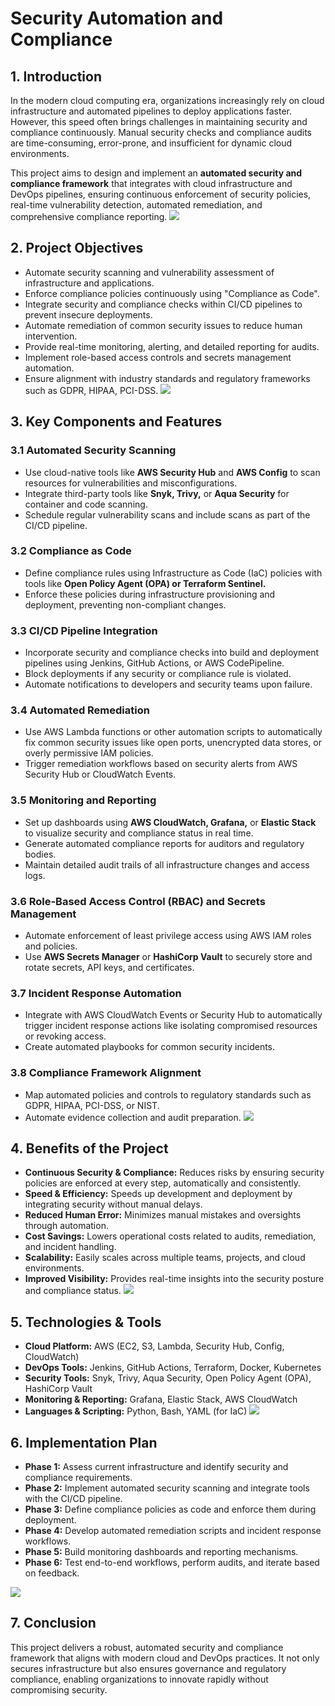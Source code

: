 # Security Automation and Compliance 
## 1. Introduction
In the modern cloud computing era, organizations increasingly rely on cloud infrastructure and automated pipelines to deploy applications faster. However, this speed often brings challenges in maintaining security and compliance continuously. Manual security checks and compliance audits are time-consuming, error-prone, and insufficient for dynamic cloud environments.

This project aims to design and implement an **automated security and compliance framework** that integrates with cloud infrastructure and DevOps pipelines, ensuring continuous enforcement of security policies, real-time vulnerability detection, automated remediation, and comprehensive compliance reporting.
![](/img/security%20img%201.jpeg)

## 2. Project Objectives

* Automate security scanning and vulnerability assessment of infrastructure and applications.
* Enforce compliance policies continuously using "Compliance as Code".
* Integrate security and compliance checks within CI/CD pipelines to prevent insecure deployments.
* Automate remediation of common security issues to reduce human intervention.
* Provide real-time monitoring, alerting, and detailed reporting for audits.
* Implement role-based access controls and secrets management automation.
* Ensure alignment with industry standards and regulatory frameworks such as GDPR, HIPAA, PCI-DSS.
![](/img/scurity%20img2.webp)

## 3. Key Components and Features
### 3.1 Automated Security Scanning
* Use cloud-native tools like **AWS Security Hub** and **AWS Config** to scan resources for vulnerabilities and misconfigurations.
* Integrate third-party tools like **Snyk, Trivy,** or **Aqua Security** for container and code scanning.
* Schedule regular vulnerability scans and include scans as part of the CI/CD pipeline.

### 3.2 Compliance as Code

* Define compliance rules using Infrastructure as Code (IaC) policies with tools like **Open Policy Agent (OPA) or Terraform Sentinel.**
* Enforce these policies during infrastructure provisioning and deployment, preventing non-compliant changes.

### 3.3 CI/CD Pipeline Integration
* Incorporate security and compliance checks into build and deployment pipelines using Jenkins, GitHub Actions, or AWS CodePipeline.
* Block deployments if any security or compliance rule is violated.
* Automate notifications to developers and security teams upon failure.

### 3.4 Automated Remediation
* Use AWS Lambda functions or other automation scripts to automatically fix common security issues like open ports, unencrypted data stores, or overly permissive IAM policies.
* Trigger remediation workflows based on security alerts from AWS Security Hub or CloudWatch Events.

### 3.5 Monitoring and Reporting

* Set up dashboards using **AWS CloudWatch, Grafana,** or **Elastic Stack** to visualize security and compliance status in real time.
* Generate automated compliance reports for auditors and regulatory bodies.
* Maintain detailed audit trails of all infrastructure changes and access logs.

### 3.6 Role-Based Access Control (RBAC) and Secrets Management
* Automate enforcement of least privilege access using AWS IAM roles and policies.
* Use **AWS Secrets Manager** or **HashiCorp Vault** to securely store and rotate secrets, API keys, and certificates.

### 3.7 Incident Response Automation
* Integrate with AWS CloudWatch Events or Security Hub to automatically trigger incident response actions like isolating compromised resources or revoking access.
* Create automated playbooks for common security incidents.

### 3.8 Compliance Framework Alignment
* Map automated policies and controls to regulatory standards such as GDPR, HIPAA, PCI-DSS, or NIST.
* Automate evidence collection and audit preparation.
![](/img/scurity%20img%203.webp)

## 4. Benefits of the Project
* **Continuous Security & Compliance:** Reduces risks by ensuring security policies are enforced at every step, automatically and consistently.
* **Speed & Efficiency:** Speeds up development and deployment by integrating security without manual delays.
* **Reduced Human Error:** Minimizes manual mistakes and oversights through automation.
* **Cost Savings:** Lowers operational costs related to audits, remediation, and incident handling.
* **Scalability:** Easily scales across multiple teams, projects, and cloud environments.
* **Improved Visibility:** Provides real-time insights into the security posture and compliance status.
![](/img/scurity%20img%204.png)

## 5. Technologies & Tools
* **Cloud Platform:** AWS (EC2, S3, Lambda, Security Hub, Config, CloudWatch)
* **DevOps Tools:** Jenkins, GitHub Actions, Terraform, Docker, Kubernetes
* **Security Tools:** Snyk, Trivy, Aqua Security, Open Policy Agent (OPA), HashiCorp Vault
* **Monitoring & Reporting:** Grafana, Elastic Stack, AWS CloudWatch
* **Languages & Scripting:** Python, Bash, YAML (for IaC)
![](/img/scurity%20img%205.jpg)

## 6. Implementation Plan
* **Phase 1:** Assess current infrastructure and identify security and compliance requirements.
* **Phase 2:** Implement automated security scanning and integrate tools with the CI/CD pipeline.
* **Phase 3:** Define compliance policies as code and enforce them during deployment.
* **Phase 4:** Develop automated remediation scripts and incident response workflows.
* **Phase 5:** Build monitoring dashboards and reporting mechanisms.
* **Phase 6:** Test end-to-end workflows, perform audits, and iterate based on feedback.
  
![](/img/scurity%206.jpeg)

## 7. Conclusion

This project delivers a robust, automated security and compliance framework that aligns with modern cloud and DevOps practices. It not only secures infrastructure but also ensures governance and regulatory compliance, enabling organizations to innovate rapidly without compromising security.
